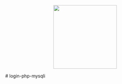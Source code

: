 <p align="center"><a href="https://laravel.com" target="_blank"><img src="https://www.vectorlogo.zone/logos/php/php-ar21.svg" width="200"></a></p>
# login-php-mysqli
